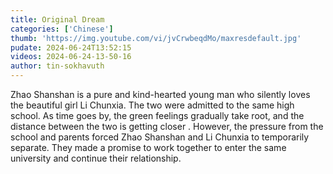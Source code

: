 ```yaml
---
title: Original Dream
categories: ['Chinese']
thumb: 'https://img.youtube.com/vi/jvCrwbeqdMo/maxresdefault.jpg'
pudate: 2024-06-24T13:52:15
videos: 2024-06-24-13-50-16
author: tin-sokhavuth
---
```

Zhao Shanshan is a pure and kind-hearted young man who silently loves the beautiful girl Li Chunxia. The two were admitted to the same high school. As time goes by, the green feelings gradually take root, and the distance between the two is getting closer . However, the pressure from the school and parents forced Zhao Shanshan and Li Chunxia to temporarily separate. They made a promise to work together to enter the same university and continue their relationship.